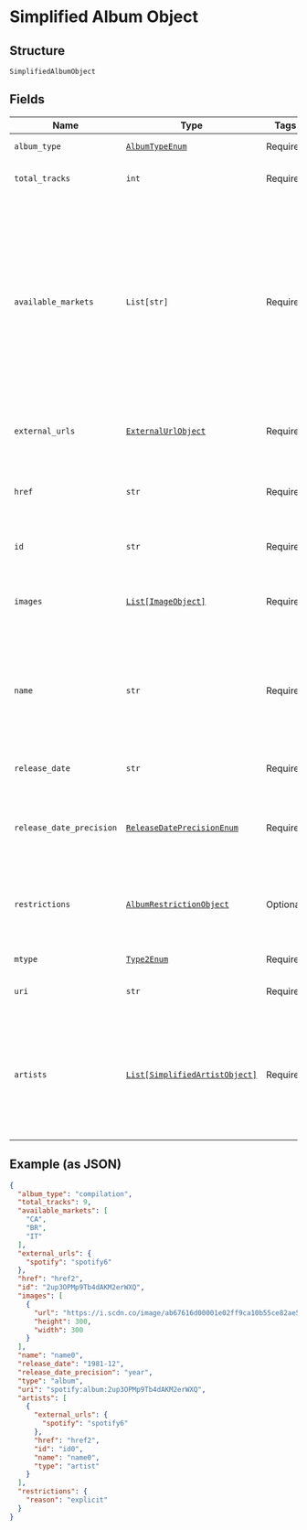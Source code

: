 
# Simplified Album Object

## Structure

`SimplifiedAlbumObject`

## Fields

| Name | Type | Tags | Description |
|  --- | --- | --- | --- |
| `album_type` | [`AlbumTypeEnum`](../../doc/models/album-type-enum.md) | Required | The type of the album. |
| `total_tracks` | `int` | Required | The number of tracks in the album. |
| `available_markets` | `List[str]` | Required | The markets in which the album is available: [ISO 3166-1 alpha-2 country codes](http://en.wikipedia.org/wiki/ISO_3166-1_alpha-2). _**NOTE**: an album is considered available in a market when at least 1 of its tracks is available in that market._ |
| `external_urls` | [`ExternalUrlObject`](../../doc/models/external-url-object.md) | Required | Known external URLs for this album. |
| `href` | `str` | Required | A link to the Web API endpoint providing full details of the album. |
| `id` | `str` | Required | The [Spotify ID](/documentation/web-api/concepts/spotify-uris-ids) for the album. |
| `images` | [`List[ImageObject]`](../../doc/models/image-object.md) | Required | The cover art for the album in various sizes, widest first. |
| `name` | `str` | Required | The name of the album. In case of an album takedown, the value may be an empty string. |
| `release_date` | `str` | Required | The date the album was first released. |
| `release_date_precision` | [`ReleaseDatePrecisionEnum`](../../doc/models/release-date-precision-enum.md) | Required | The precision with which `release_date` value is known. |
| `restrictions` | [`AlbumRestrictionObject`](../../doc/models/album-restriction-object.md) | Optional | Included in the response when a content restriction is applied. |
| `mtype` | [`Type2Enum`](../../doc/models/type-2-enum.md) | Required | The object type. |
| `uri` | `str` | Required | The [Spotify URI](/documentation/web-api/concepts/spotify-uris-ids) for the album. |
| `artists` | [`List[SimplifiedArtistObject]`](../../doc/models/simplified-artist-object.md) | Required | The artists of the album. Each artist object includes a link in `href` to more detailed information about the artist. |

## Example (as JSON)

```json
{
  "album_type": "compilation",
  "total_tracks": 9,
  "available_markets": [
    "CA",
    "BR",
    "IT"
  ],
  "external_urls": {
    "spotify": "spotify6"
  },
  "href": "href2",
  "id": "2up3OPMp9Tb4dAKM2erWXQ",
  "images": [
    {
      "url": "https://i.scdn.co/image/ab67616d00001e02ff9ca10b55ce82ae553c8228\n",
      "height": 300,
      "width": 300
    }
  ],
  "name": "name0",
  "release_date": "1981-12",
  "release_date_precision": "year",
  "type": "album",
  "uri": "spotify:album:2up3OPMp9Tb4dAKM2erWXQ",
  "artists": [
    {
      "external_urls": {
        "spotify": "spotify6"
      },
      "href": "href2",
      "id": "id0",
      "name": "name0",
      "type": "artist"
    }
  ],
  "restrictions": {
    "reason": "explicit"
  }
}
```

